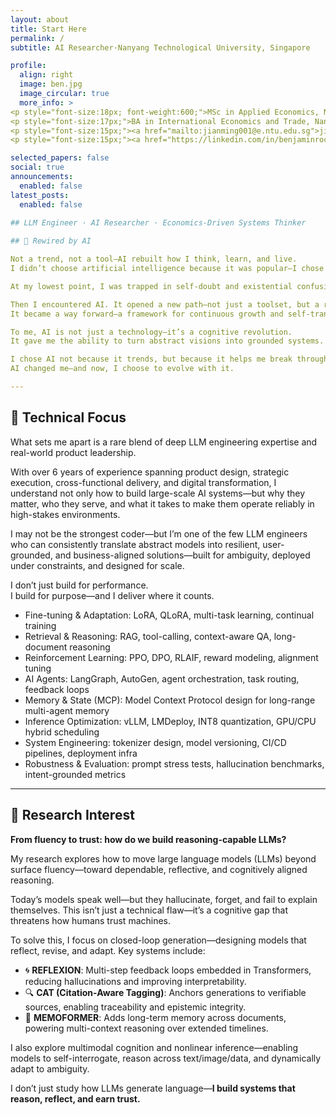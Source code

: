 ```yaml
---
layout: about
title: Start Here
permalink: /
subtitle: AI Researcher·Nanyang Technological University, Singapore 

profile:
  align: right
  image: ben.jpg
  image_circular: true
  more_info: >
<p style="font-size:18px; font-weight:600;">MSc in Applied Economics, Nanyang Technological University</p>
<p style="font-size:17px;">BA in International Economics and Trade, Nankai University</p>
<p style="font-size:15px;"><a href="mailto:jianming001@e.ntu.edu.sg">jianming001@e.ntu.edu.sg</a></p>
<p style="font-size:15px;"><a href="https://linkedin.com/in/benjaminrockefeller" target="_blank">LinkedIn</a></p>

selected_papers: false  
social: true 
announcements:
  enabled: false  
latest_posts:
  enabled: false  
  
## LLM Engineer · AI Researcher · Economics-Driven Systems Thinker

## 🔷 Rewired by AI

Not a trend, not a tool—AI rebuilt how I think, learn, and live.  
I didn’t choose artificial intelligence because it was popular—I chose it because it changed me when I needed it most.

At my lowest point, I was trapped in self-doubt and existential confusion, my mind full of unrest. Ideas came constantly, but they felt unreachable—separated from action by an unbridgeable gap.

Then I encountered AI. It opened a new path—not just a toolset, but a restructuring of how I think.  
It became a way forward—a framework for continuous growth and self-transcendence.

To me, AI is not just a technology—it’s a cognitive revolution.  
It gave me the ability to turn abstract visions into grounded systems.

I chose AI not because it trends, but because it helps me break through mental limits and build intelligent systems that think, adapt, and evolve.  
AI changed me—and now, I choose to evolve with it.

---
```


## 🔷 Technical Focus

What sets me apart is a rare blend of deep LLM engineering expertise and real-world product leadership.

With over 6 years of experience spanning product design, strategic execution, cross-functional delivery, and digital transformation, I understand not only how to build large-scale AI systems—but why they matter, who they serve, and what it takes to make them operate reliably in high-stakes environments.

I may not be the strongest coder—but I’m one of the few LLM engineers who can consistently translate abstract models into resilient, user-grounded, and business-aligned solutions—built for ambiguity, deployed under constraints, and designed for scale.

I don’t just build for performance.  
I build for purpose—and I deliver where it counts.

- Fine-tuning & Adaptation: LoRA, QLoRA, multi-task learning, continual training  
- Retrieval & Reasoning: RAG, tool-calling, context-aware QA, long-document reasoning  
- Reinforcement Learning: PPO, DPO, RLAIF, reward modeling, alignment tuning  
- AI Agents: LangGraph, AutoGen, agent orchestration, task routing, feedback loops  
- Memory & State (MCP): Model Context Protocol design for long-range multi-agent memory  
- Inference Optimization: vLLM, LMDeploy, INT8 quantization, GPU/CPU hybrid scheduling  
- System Engineering: tokenizer design, model versioning, CI/CD pipelines, deployment infra  
- Robustness & Evaluation: prompt stress tests, hallucination benchmarks, intent-grounded metrics  

---

## 🔷 Research Interest

**From fluency to trust: how do we build reasoning-capable LLMs?**

My research explores how to move large language models (LLMs) beyond surface fluency—toward dependable, reflective, and cognitively aligned reasoning.

Today’s models speak well—but they hallucinate, forget, and fail to explain themselves. This isn’t just a technical flaw—it’s a cognitive gap that threatens how humans trust machines.

To solve this, I focus on closed-loop generation—designing models that reflect, revise, and adapt. Key systems include:

- 🌀 **REFLEXION**: Multi-step feedback loops embedded in Transformers, reducing hallucinations and improving interpretability.  
- 🔍 **CAT (Citation-Aware Tagging)**: Anchors generations to verifiable sources, enabling traceability and epistemic integrity.  
- 🧠 **MEMOFORMER**: Adds long-term memory across documents, powering multi-context reasoning over extended timelines.  

I also explore multimodal cognition and nonlinear inference—enabling models to self-interrogate, reason across text/image/data, and dynamically adapt to ambiguity.

I don’t just study how LLMs generate language—**I build systems that reason, reflect, and earn trust.**
